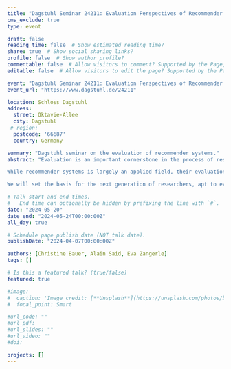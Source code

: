 ```yaml
---
title: "Dagstuhl Seminar 24211: Evaluation Perspectives of Recommender Systems: Driving Research and Education"
cms_exclude: true
type: event

draft: false
reading_time: false  # Show estimated reading time?
share: true  # Show social sharing links?
profile: false  # Show author profile?
commentable: false  # Allow visitors to comment? Supported by the Page, Post, and Docs content types.
editable: false  # Allow visitors to edit the page? Supported by the Page, Post, and Docs content types.

event: "Dagstuhl Seminar 24211: Evaluation Perspectives of Recommender Systems: Driving Research and Education"
event_url: "https://www.dagstuhl.de/24211"

location: Schloss Dagstuhl
address:
  street: Oktavie-Allee
  city: Dagstuhl
 # region: 
  postcode: '66687'
  country: Germany

summary: "Dagstuhl seminar on the evaluation of recommender systems."
abstract: "Evaluation is an important cornerstone in the process of researching, developing, and deploying recommender systems. This Dagstuhl Seminar aims to shed light on the different and potentially diverging or contradictory perspectives on the evaluation of recommender systems. Building on the discussions and outcomes of the PERSPECTIVES workshop series held at ACM RecSys 2021-2023, the seminar will bring together academia and industry to critically reflect on the state of the evaluation of recommender systems and create a setting for development and growth.

While recommender systems is largely an applied field, their evaluation builds on and intersects theories from information retrieval, machine learning, and human-computer interaction. Historically, the theories and evaluation approaches in these fields are very different. Thoroughly evaluating recommender systems requires integrating all perspectives. Hence, this seminar will bring together experts from these fields and serve as a vehicle for discussing and developing the state-of-the-art and practice of evaluating recommender systems. The seminar will set the ground for developing recommender systems evaluation metrics, methods, and practices through collaborations and discussions between participants from diverse backgrounds, e.g., academic and industry researchers, industry practitioners, senior and junior. We emphasize the importance of getting and keeping the big picture of a recommender system’s performance in its context of use, for which it is ultimate to incorporate the technical and the human element.

We will set the basis for the next generation of researchers, apt to evaluate and advance recommender systems thoroughly."

# Talk start and end times.
#   End time can optionally be hidden by prefixing the line with `#`.
date: "2024-05-20"
date_end: "2024-05-24T00:00:00Z"
all_day: true

# Schedule page publish date (NOT talk date).
publishDate: "2024-04-07T00:00:00Z"

authors: [Christine Bauer, Alain Said, Eva Zangerle]
tags: []

# Is this a featured talk? (true/false)
featured: true

#image:
#  caption: 'Image credit: [**Unsplash**](https://unsplash.com/photos/bzdhc5b3Bxs)'
#  focal_point: Smart

#url_code: ""
#url_pdf: 
#url_slides: ""
#url_video: ""
#doi: 

projects: []
---
```

